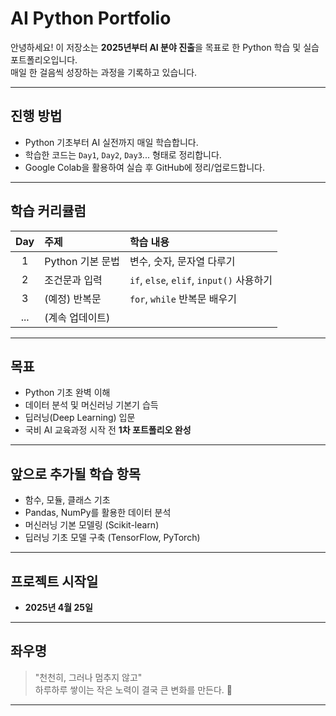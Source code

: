 # AI Python Portfolio

안녕하세요! 
이 저장소는 **2025년부터 AI 분야 진출**을 목표로 한 Python 학습 및 실습 포트폴리오입니다.  
매일 한 걸음씩 성장하는 과정을 기록하고 있습니다.

---

##  진행 방법
- Python 기초부터 AI 실전까지 매일 학습합니다.
- 학습한 코드는 `Day1`, `Day2`, `Day3`... 형태로 정리합니다.
- Google Colab을 활용하여 실습 후 GitHub에 정리/업로드합니다.

---

## 학습 커리큘럼

| Day | 주제 | 학습 내용 |
|:---:|:----|:---------|
| 1 | Python 기본 문법 | 변수, 숫자, 문자열 다루기 |
| 2 | 조건문과 입력 | `if`, `else`, `elif`, `input()` 사용하기 |
| 3 | (예정) 반복문 | `for`, `while` 반복문 배우기 |
| ... | (계속 업데이트) | |

---

## 목표
- Python 기초 완벽 이해
- 데이터 분석 및 머신러닝 기본기 습득
- 딥러닝(Deep Learning) 입문
- 국비 AI 교육과정 시작 전 **1차 포트폴리오 완성**

---

## 앞으로 추가될 학습 항목
- 함수, 모듈, 클래스 기초
- Pandas, NumPy를 활용한 데이터 분석
- 머신러닝 기본 모델링 (Scikit-learn)
- 딥러닝 기초 모델 구축 (TensorFlow, PyTorch)

---

## 프로젝트 시작일
- **2025년 4월 25일**

---

## 좌우명
> "천천히, 그러나 멈추지 않고"  
> 하루하루 쌓이는 작은 노력이 결국 큰 변화를 만든다. 🌱

---

